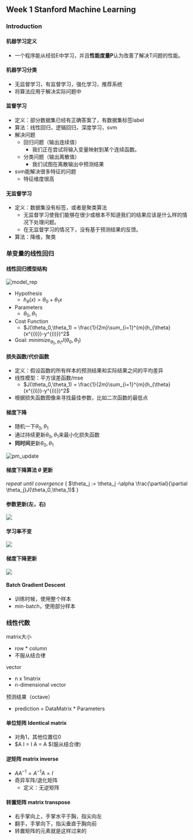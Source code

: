 ##  Week 1 Stanford Machine Learning

### Introduction

#### 机器学习定义

- 一个程序能从经验E中学习，并且**性能度量P**认为改善了解决T问题的性能。



#### 机器学习分类

- 无监督学习，有监督学习，强化学习，推荐系统
- 将算法应用于解决实际问题中



#### 监督学习

- 定义：部分数据集已经有正确答案了，有数据集标签label
- 算法：线性回归，逻辑回归，深度学习，svm
- 解决问题
    - 回归问题（输出连续值）
        - 我们正在尝试将输入变量映射到某个连续函数。
    - 分类问题（输出离散值）
        - 我们试图在离散输出中预测结果
- svm能解决很多特征的问题
    - 特征维度很高



#### 无监督学习

- 定义：数据集没有标签，或者是聚类算法
    - 无监督学习使我们能够在很少或根本不知道我们的结果应该是什么样的情况下处理问题。
    - 在无监督学习的情况下，没有基于预测结果的反馈。
- 算法：降维，聚类


### 单变量的线性回归

#### 线性回归模型结构

![model_rep](https://user-images.githubusercontent.com/41643043/56453801-1c17ea00-637a-11e9-9110-eaeb81097582.png)

- Hypothesis
    - $h_{\theta}(x)= \theta_0 + \theta_1x$
- Parameters
    - $\theta_0, \theta_1$
- Cost Function
    - $J(\theta_0,\theta_1) = \frac{1}{2m}\sum_{i=1}^{m}(h_{\theta}(x^{(i)})-y^{(i)})^2$
- Goal: $minimize_{\theta_0,\theta_1}  J(\theta_0,\theta_1)$


#### 损失函数/代价函数

- 定义：假设函数的所有样本的预测结果和实际结果之间的平均差异
- 线性模型：平方误差函数/mse
    - $J(\theta_0,\theta_1) = \frac{1}{2m}\sum_{i=1}^{m}(h_{\theta}(x^{(i)})-y^{(i)})^2$
- 根据损失函数图像来寻找最佳参数，比如二次函数的最低点


#### 梯度下降

- 随机一下$\theta_0,\theta_1​$
- 通过持续更新$\theta_0,\theta_1$来最小化损失函数
- **同时间**更新$\theta_0,\theta_1$

![pm_update](https://user-images.githubusercontent.com/41643043/56453802-1cb08080-637a-11e9-8691-718ce8483908.png)



#### 梯度下降算法 $\theta$ 更新

$repeat\ until\ covergence\ \{$
	$\theta_j := \theta_j -\alpha \frac{\partial}{\partial \theta_j}J(\theta_0,\theta_1)$
$\}$


#### 参数更新(左，右)

![](https://user-images.githubusercontent.com/41643043/55611138-40d76380-57b7-11e9-9536-7c438bd3acab.png)



#### 学习率不变

![](https://user-images.githubusercontent.com/41643043/55611137-403ecd00-57b7-11e9-9b4d-220ac273d6c2.png)

#### 梯度下降更新

![](https://user-images.githubusercontent.com/41643043/55611139-40d76380-57b7-11e9-85d0-97a9e5271f5a.png)



#### Batch Gradient Descent

- 训练时候，使用整个样本
- min-batch，使用部分样本



### 线性代数

matrix大小

- row * column
- 不服从结合律

vector

- n x 1matrix
- n-dimensional vector

预测结果（octave）

- prediction = DataMatrix * Parameters


#### 单位矩阵 Identical matrix

- 对角1，其他位置位0
- $A I = I A = A $(服从结合律)



#### 逆矩阵 matrix inverse

- $AA^{-1} = A^{-1}A = I$
- 奇异军阵/退化矩阵 
    - 定义：无逆矩阵

#### 转置矩阵 matrix transpose

- 右手掌向上，手掌水平于胸，指尖向左
- 翻手，手掌向下，指尖垂直于胸向前
- 转置矩阵的元素就是这样过来的


